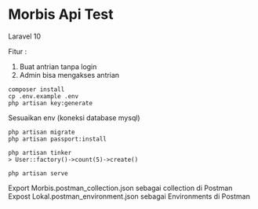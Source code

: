 # Morbis Api Test

Laravel 10

Fitur :

1. Buat antrian tanpa login
2. Admin bisa mengakses antrian

```
composer install
cp .env.example .env
php artisan key:generate
```
Sesuaikan env (koneksi database mysql)

```
php artisan migrate
php artisan passport:install

php artisan tinker
> User::factory()->count(5)->create()

php artisan serve
```

Export Morbis.postman_collection.json sebagai collection di Postman
Expost Lokal.postman_environment.json sebagai Environments di Postman
